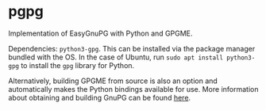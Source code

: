 # pgpg
Implementation of EasyGnuPG with Python and GPGME.

Dependencies: `python3-gpg`.
This can be installed via the package manager bundled with the OS.
In the case of Ubuntu, run `sudo apt install python3-gpg` to install
the `gpg` library for Python. 

Alternatively, building GPGME from source is also an option and 
automatically makes the Python bindings available for use. More 
information about obtaining and building GnuPG can be found 
[here](https://gnupg.org/index.html).
